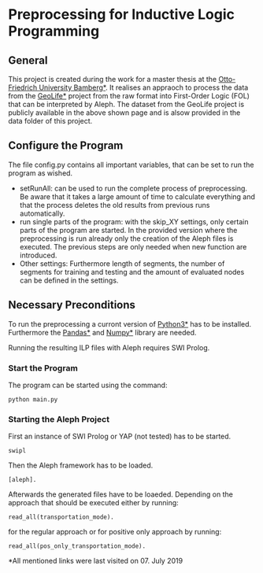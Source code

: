 # Preprocessing for Inductive Logic Programming

## General

This project is created during the work for a master thesis at the [Otto-Friedrich University Bamberg\*](https://www.uni-bamberg.de/en/).
It realises an appraoch to process the data from the [GeoLife\*](https://www.microsoft.com/en-us/research/project/geolife-building-social-networks-using-human-location-history/) project from the raw format into First-Order Logic (FOL) that can be interpreted by Aleph.
The dataset from the GeoLife project is publicly available in the above shown page and is alsow provided in the data folder of this project.

## Configure the Program

The file config.py contains all important variables, that can be set to run the program as wished.

- setRunAll: can be used to run the complete process of preprocessing. Be aware that it takes a large amount of time to calculate everything and that the process deletes the old results from previous runs automatically.
- run single parts of the program: with the skip_XY settings, only certain parts of the program are started. In the provided version where the preprocessing is run already only the creation of the Aleph files is executed. The previous steps are only needed when new function are introduced.
- Other settings: Furthermore length of segments, the number of segments for training and testing and the amount of evaluated nodes can be defined in the settings.

## Necessary Preconditions

To run the preprocessing a curront version of [Python3\*](https://www.python.org/) has to be installed.
Furthermore the [Pandas\*](https://pandas.pydata.org/) and [Numpy\*](https://www.numpy.org/) library are needed.

Running the resulting ILP files with Aleph requires SWI Prolog.

### Start the Program

The program can be started using the command:

    python main.py

### Starting the Aleph Project

First an instance of SWI Prolog or YAP (not tested) has to be started.

    swipl

Then the Aleph framework has to be loaded.

    [aleph].

Afterwards the generated files have to be loaeded. Depending on the approach that should be executed either by running:

    read_all(transportation_mode).

for the regular approach or for positive only approach by running:

    read_all(pos_only_transportation_mode).

\*All mentioned links were last visited on 07. July 2019

